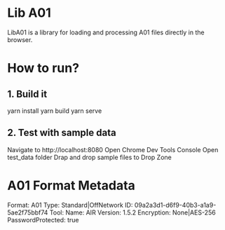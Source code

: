 # Lib A01
LibA01 is a library for loading and processing A01 files directly in the browser.

# How to run? 
## 1. Build it 
yarn install
yarn build 
yarn serve
## 2. Test with sample data
Navigate to http://localhost:8080
Open Chrome Dev Tools Console
Open test_data folder 
Drap and drop sample files to Drop Zone

# A01 Format Metadata 
Format: A01
Type: Standard|OffNetwork
ID: 09a2a3d1-d6f9-40b3-a1a9-5ae2f75bbf74
Tool: 
Name: AIR
  Version: 1.5.2
Encryption: None|AES-256
PasswordProtected: true
